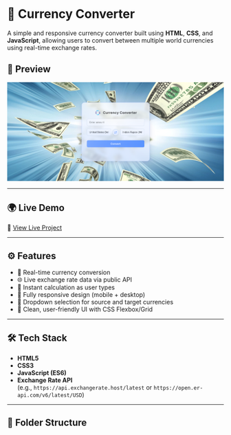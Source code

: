 # 💱 Currency Converter

A simple and responsive currency converter built using **HTML**, **CSS**, and **JavaScript**, allowing users to convert between multiple world currencies using real-time exchange rates.

## 📸 Preview

![Currency Converter Screenshot](./screenshot.png) <!-- Replace with your actual image path -->

---

## 🌍 Live Demo

🔗 [View Live Project](https://your-live-demo-link.com)

---

## ⚙️ Features

- 🔁 Real-time currency conversion
- 🌐 Live exchange rate data via public API
- 🧮 Instant calculation as user types
- 📱 Fully responsive design (mobile + desktop)
- 🎯 Dropdown selection for source and target currencies
- 🎨 Clean, user-friendly UI with CSS Flexbox/Grid

---

## 🛠️ Tech Stack

- **HTML5**
- **CSS3**
- **JavaScript (ES6)**
- **Exchange Rate API**  
  (e.g., `https://api.exchangerate.host/latest` or `https://open.er-api.com/v6/latest/USD`)

---

## 📂 Folder Structure

